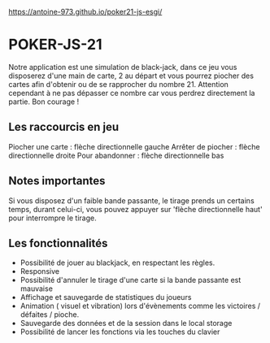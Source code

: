 https://antoine-973.github.io/poker21-js-esgi/

# POKER-JS-21
Notre application est une simulation de black-jack, dans ce jeu vous disposerez d'une main de carte, 2 au départ et vous pourrez piocher des cartes afin d'obtenir ou de se rapprocher du nombre 21. Attention cependant à ne pas dépasser ce nombre car vous perdrez directement la partie.
Bon courage !

## Les raccourcis en jeu
Piocher une carte : flèche directionnelle gauche
Arrêter de piocher : flèche directionnelle droite
Pour abandonner : flèche directionnelle bas

## Notes importantes
Si vous disposez d'un faible bande passante, le tirage prends un certains temps, durant celui-ci, 
vous pouvez appuyer sur 'flèche directionnelle haut' pour interrompre le tirage.


## Les fonctionnalités
- Possibilité de jouer au blackjack, en respectant les règles.
- Responsive
- Possibilité d'annuler le tirage d'une carte si la bande passante est mauvaise
- Affichage et sauvegarde de statistiques du joueurs
- Animation ( visuel et vibration) lors d'évènements comme les victoires / défaites / pioche.
- Sauvegarde des données et de la session dans le local storage
- Possibilité de lancer les fonctions via les touches du clavier
